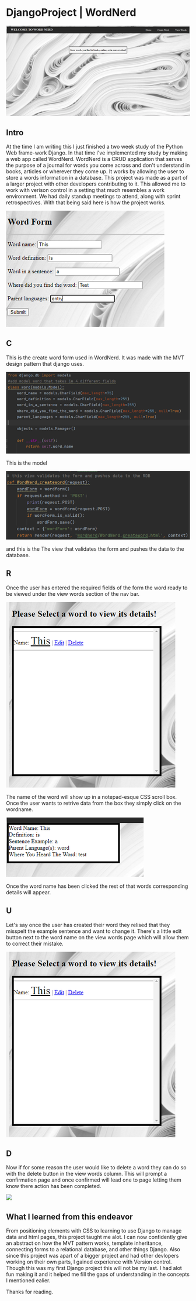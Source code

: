 # DjangoProject | WordNerd


![WordNerd_images_folder](images/Word_Nerd_Home.PNG)
## Intro 
At the time I am writing this I just finished a two week study of the Python Web frame-work Django. In that time I've implemented my study by making a web app called WordNerd.
WordNerd is a CRUD application that serves the purpose of a journal for words you come across and don't understand in books, articles or wherever they come up. It works by allowing the user to store a words information in a database. This project was made as a part of a larger project with other developers contributing to it. This allowed me to work with verison control in a setting that much resembles a work environment. We had daily standup meetings to attend, along with sprint retrospectives. With that being said here is how the project works.
  

  
  ![](images/create_word_form.PNG)
  
## C
This is the create word form used in WordNerd. It was made with the MVT design pattern that django uses. 

 ![](images/Word_model.PNG)

This is the model



 ![](images/create_word_view.PNG)

and this is the The view that validates the form and pushes the data to the database.


## R 
Once the user has entered the required fields of the form the word ready to be viewed under the view words section of the nav bar.

 ![](images/View_word_list.PNG)

The name of the word will show up in a notepad-esque CSS scroll box.
Once the user wants to retrive data from the box they simply click on the wordname.

![](images/view_word_details.PNG)


Once the word name has been clicked the rest of that words corresponding details will appear.

## U
Let's say once the user has created their word they relised that they misspelt the example sentence and want to change it.
There's a little edit button next to the word name on the view words page which will allow them to correct their mistake.

 ![](images/View_word_list.PNG)


## D 
Now if for some reason the user would like to delete a word they can do so with the delete button in the view words column.
This will prompt a confirmation page and once confirmed will lead one to page letting them know there action has been completed. 

![](images/Delete_word_confirmation.PNG)


## What I learned from this endeavor
From positioning elements with CSS to learning to use Django to manage data and html pages, this project taught me alot. I can now confidently give an abstract on how the MVT pattern 
works, template inheritance, connecting forms to a relational database, and other things Django. Also since this project was apart of a bigger project and had other devlopers working on their own parts, I gained experience with Version control. Though this was my first Django project this will not be my last. I had alot fun making it and it helped me fill the 
gaps of understanding in the concepts I mentioned ealier.

Thanks for reading.

  
 
 

